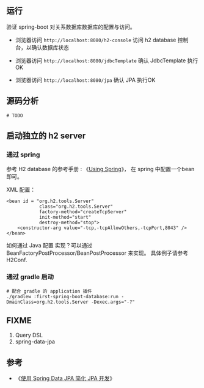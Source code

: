 
## 运行

验证 spring-boot 对关系数据库数据库的配置与访问。

* 浏览器访问 `http://localhost:8080/h2-console` 访问 h2 database 控制台，以确认数据库状态

* 浏览器访问 `http://localhost:8080/jdbcTemplate` 确认 JdbcTemplate 执行OK

* 浏览器访问 `http://localhost:8080/jpa` 确认 JPA 执行OK

## 源码分析

```
# TODO
```

## 启动独立的 h2 server

### 通过 spring 

参考 H2 database 的参考手册 : 《[Using Spring](http://h2database.com/html/tutorial.html#spring)》，
在 spring 中配置一个bean 即可。

XML 配置：

```
<bean id = "org.h2.tools.Server"
            class="org.h2.tools.Server"
            factory-method="createTcpServer"
            init-method="start"
            destroy-method="stop">
    <constructor-arg value="-tcp,-tcpAllowOthers,-tcpPort,8043" />
</bean>
```

如何通过 Java 配置 实现？可以通过 BeanFactoryPostProcessor/BeanPostProcessor 来实现。
具体例子请参考 H2Conf.

### 通过 gradle 启动

```
# 配合 gradle 的 application 插件
./gradlew :first-spring-boot-database:run -DmainClass=org.h2.tools.Server -Dexec.args="-?"
```


## FIXME
1. Query DSL
1. spring-data-jpa

## 参考

* 《[使用 Spring Data JPA 简化 JPA 开发](http://www.ibm.com/developerworks/cn/opensource/os-cn-spring-jpa/)》

